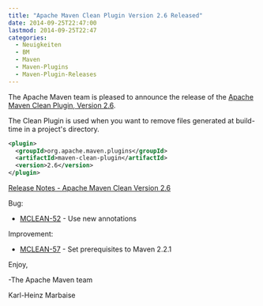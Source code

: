 ```yaml
---
title: "Apache Maven Clean Plugin Version 2.6 Released"
date: 2014-09-25T22:47:00
lastmod: 2014-09-25T22:47
categories:
  - Neuigkeiten
  - BM
  - Maven
  - Maven-Plugins
  - Maven-Plugin-Releases
---
```

The Apache Maven team is pleased to announce the release of the 
[Apache Maven Clean Plugin, Version 2.6](http://maven.apache.org/plugins/maven-clean-plugin).

The Clean Plugin is used when you want to remove files generated at build-time
in a project's directory.

```xml
<plugin>
  <groupId>org.apache.maven.plugins</groupId>
  <artifactId>maven-clean-plugin</artifactId>
  <version>2.6</version>
</plugin>
```

<!-- more -->

[Release Notes - Apache Maven Clean Version 2.6](http://jira.codehaus.org/secure/ReleaseNote.jspa?projectId=11128&version=18533)

Bug:

 * [MCLEAN-52](https://issues.apache.org/jira/browse/MCLEAN-52) - Use new annotations

Improvement:

 * [MCLEAN-57](https://issues.apache.org/jira/browse/MCLEAN-57) - Set prerequisites to Maven 2.2.1

Enjoy,

-The Apache Maven team

Karl-Heinz Marbaise
